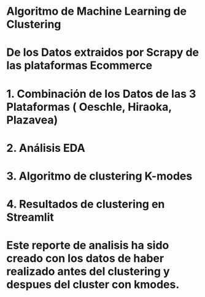 # Algoritmo de Machine Learning de Clustering

# De los Datos extraidos por Scrapy de las plataformas Ecommerce

# 1. Combinación de los Datos de las 3 Plataformas ( Oeschle, Hiraoka, Plazavea)
# 2. Análisis EDA
# 3. Algoritmo de clustering K-modes
# 4. Resultados de clustering en Streamlit
# Este reporte de analisis ha sido creado con los datos de haber realizado antes del clustering y despues del cluster con kmodes.